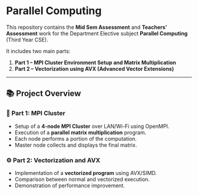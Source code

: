 # Parallel Computing

This repository contains the **Mid Sem Assessment** and **Teachers’ Assessment** work for the Department Elective subject **Parallel Computing** (Third Year CSE).

It includes two main parts:

1. **Part 1 – MPI Cluster Environment Setup and Matrix Multiplication**
2. **Part 2 – Vectorization using AVX (Advanced Vector Extensions)**

---

## 📚 Project Overview

### 🧱 Part 1: MPI Cluster
- Setup of a **4-node MPI Cluster** over LAN/Wi-Fi using OpenMPI.
- Execution of a **parallel matrix multiplication** program.
- Each node performs a portion of the computation.
- Master node collects and displays the final matrix.

### ⚙️ Part 2: Vectorization and AVX
- Implementation of a **vectorized program** using AVX/SIMD.
- Comparison between normal and vectorized execution.
- Demonstration of performance improvement.
